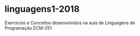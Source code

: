 # linguagens1-2018
Exercicios e Conceitos desenvolvidos na aula de Linguagens de Programação ECM-251
